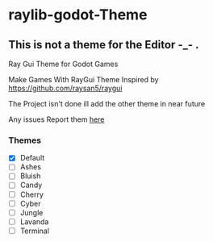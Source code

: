 # raylib-godot-Theme
## This is not a theme for the Editor -_- .
 Ray Gui Theme for Godot Games

Make Games With RayGui Theme 
Inspired by https://github.com/raysan5/raygui

The Project isn't done 
ill add the other theme in near future

Any issues Report them <a href="https://github.com/Airbus5717/raygui-godot-theme/issues">here </a>

### Themes
- [x] Default
- [ ] Ashes
- [ ] Bluish
- [ ] Candy
- [ ] Cherry
- [ ] Cyber
- [ ] Jungle
- [ ] Lavanda
- [ ] Terminal
